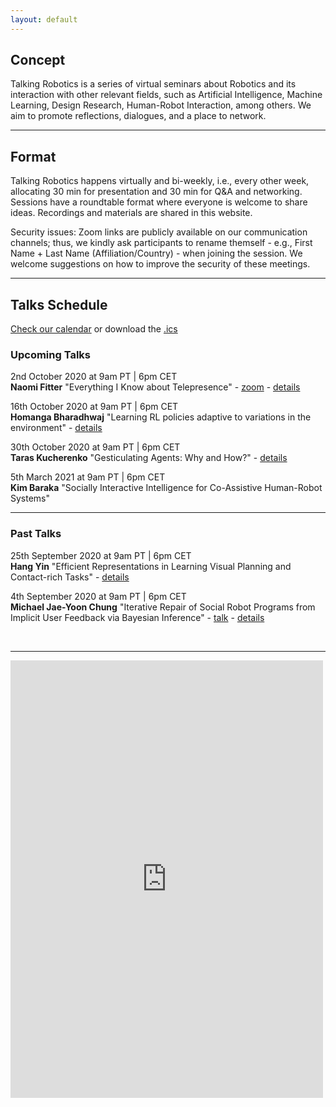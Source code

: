 ```yaml
---
layout: default
---
```


## Concept
Talking Robotics is a series of virtual seminars about Robotics and its interaction with other relevant fields, such as Artificial Intelligence, Machine Learning, Design Research, Human-Robot Interaction, among others. We aim to promote reflections, dialogues, and a place to network.

---

## Format
Talking Robotics happens virtually and bi-weekly, i.e., every other week, allocating 30 min for presentation and 30 min for Q&A and networking. Sessions have a roundtable format where everyone is welcome to share ideas. Recordings and materials are shared in this website.

Security issues: Zoom links are publicly available on our communication channels; thus, we kindly ask participants to rename themself - e.g., First Name + Last Name (Affiliation/Country) - when joining the session. We welcome suggestions on how to improve the security of these meetings.

---

## Talks Schedule
[Check our calendar](https://calendar.google.com/calendar/u/1?cid=dGFsa2luZ3JvYm90aWNzQGdtYWlsLmNvbQ) or download the [.ics](assets/talkingrobotics@gmail.com.ics)


### Upcoming Talks

2nd October 2020 at 9am PT | 6pm CET \
**Naomi Fitter**
"Everything I Know about Telepresence" - [zoom](washington.zoom.us/j/94331095534) - [details](./session_details/naomi.html) 

16th October 2020 at 9am PT | 6pm CET \
**Homanga Bharadhwaj**
"Learning RL policies adaptive to variations in the environment" - [details](./session_details/homanga.html) 

30th October 2020 at 9am PT | 6pm CET \
**Taras Kucherenko**
"Gesticulating Agents: Why and How?" - [details](./session_details/taras.html) 

5th March 2021 at 9am PT | 6pm CET \
**Kim Baraka**
"Socially Interactive Intelligence for Co-Assistive Human-Robot Systems"

<hr />

### Past Talks
25th September 2020 at 9am PT | 6pm CET \
**Hang Yin**
"Efficient Representations in Learning Visual Planning and Contact-rich Tasks" - [details](./session_details/hang.html) 

4th September 2020 at 9am PT | 6pm CET \
**Michael Jae-Yoon Chung**
"Iterative Repair of Social Robot Programs from Implicit User Feedback via Bayesian Inference" - [talk](https://youtu.be/lf36COCC2A4) - [details](./session_details/mike.html) 
 







<br />





<!--<iframe width="560" height="315" src="https://www.youtube.com/embed/5qap5aO4i9A" frameborder="0" allow="accelerometer; autoplay; encrypted-media; gyroscope; picture-in-picture" allowfullscreen></iframe>-->
    

---

<iframe src="https://docs.google.com/forms/d/e/1FAIpQLScLvZgBNdJPySiHizLnQPhOtnB6ud8IL1FWHvrZgij6RQ19uA/viewform?embedded=true" width="500" height="700" frameborder="0" marginheight="0" marginwidth="0">Loading…</iframe>
